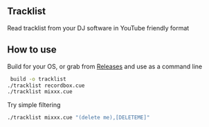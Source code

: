 ## Tracklist
Read tracklist from your DJ software in YouTube friendly format

## How to use

Build for your OS, or grab from [Releases]() and use as a command line
```bash
 build -o tracklist
./tracklist recordbox.cue 
./tracklist mixxx.cue 
```

Try simple filtering
```bash
./tracklist mixxx.cue "(delete me),[DELETEME]"

```

